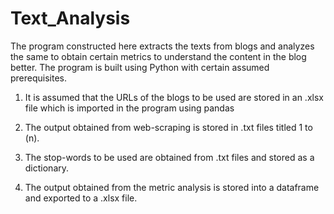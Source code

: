 # Text_Analysis
The program constructed here extracts the texts from blogs and analyzes the same to obtain certain metrics to understand the content in the blog better. 
The program is built using Python with certain assumed prerequisites. 


1. It is assumed that the URLs of the blogs to be used are stored in an .xlsx file which is imported in the program using pandas 

2. The output obtained from web-scraping is stored in .txt files titled 1 to (n). 

3. The stop-words to be used are obtained from .txt files and stored as a dictionary. 

4. The output obtained from the metric analysis is stored into a dataframe and exported to a .xlsx file. 
